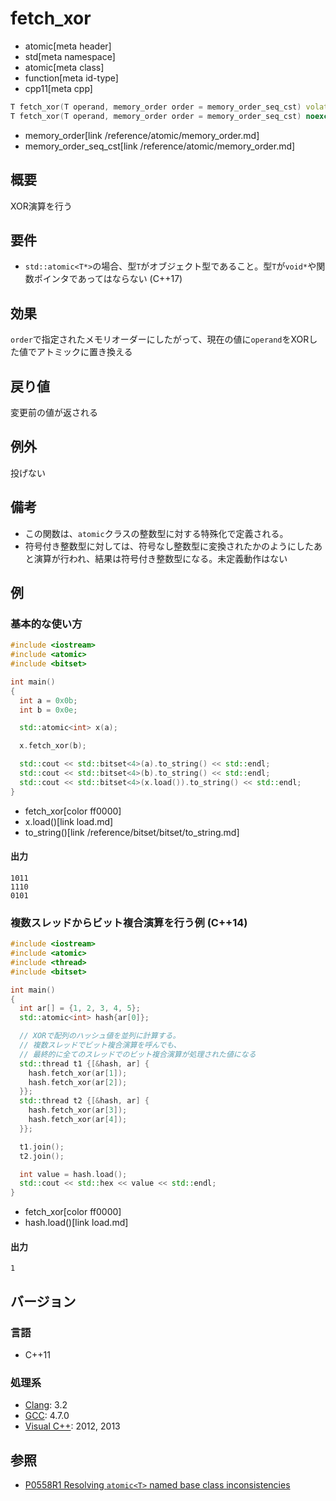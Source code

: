 # fetch_xor
* atomic[meta header]
* std[meta namespace]
* atomic[meta class]
* function[meta id-type]
* cpp11[meta cpp]

```cpp
T fetch_xor(T operand, memory_order order = memory_order_seq_cst) volatile noexcept;
T fetch_xor(T operand, memory_order order = memory_order_seq_cst) noexcept;
```
* memory_order[link /reference/atomic/memory_order.md]
* memory_order_seq_cst[link /reference/atomic/memory_order.md]

## 概要
XOR演算を行う


## 要件
- `std::atomic<T*>`の場合、型`T`がオブジェクト型であること。型`T`が`void*`や関数ポインタであってはならない (C++17)


## 効果
`order`で指定されたメモリオーダーにしたがって、現在の値に`operand`をXORした値でアトミックに置き換える


## 戻り値
変更前の値が返される


## 例外
投げない


## 備考
- この関数は、`atomic`クラスの整数型に対する特殊化で定義される。
- 符号付き整数型に対しては、符号なし整数型に変換されたかのようにしたあと演算が行われ、結果は符号付き整数型になる。未定義動作はない


## 例
### 基本的な使い方
```cpp example
#include <iostream>
#include <atomic>
#include <bitset>

int main()
{
  int a = 0x0b;
  int b = 0x0e;

  std::atomic<int> x(a);

  x.fetch_xor(b);

  std::cout << std::bitset<4>(a).to_string() << std::endl;
  std::cout << std::bitset<4>(b).to_string() << std::endl;
  std::cout << std::bitset<4>(x.load()).to_string() << std::endl;
}
```
* fetch_xor[color ff0000]
* x.load()[link load.md]
* to_string()[link /reference/bitset/bitset/to_string.md]

#### 出力
```
1011
1110
0101
```

### 複数スレッドからビット複合演算を行う例 (C++14)
```cpp example
#include <iostream>
#include <atomic>
#include <thread>
#include <bitset>

int main()
{
  int ar[] = {1, 2, 3, 4, 5};
  std::atomic<int> hash{ar[0]};

  // XORで配列のハッシュ値を並列に計算する。
  // 複数スレッドでビット複合演算を呼んでも、
  // 最終的に全てのスレッドでのビット複合演算が処理された値になる
  std::thread t1 {[&hash, ar] {
    hash.fetch_xor(ar[1]);
    hash.fetch_xor(ar[2]);
  }};
  std::thread t2 {[&hash, ar] {
    hash.fetch_xor(ar[3]);
    hash.fetch_xor(ar[4]);
  }};

  t1.join();
  t2.join();

  int value = hash.load();
  std::cout << std::hex << value << std::endl;
}
```
* fetch_xor[color ff0000]
* hash.load()[link load.md]

#### 出力
```
1
```

## バージョン
### 言語
- C++11

### 処理系
- [Clang](/implementation.md#clang): 3.2
- [GCC](/implementation.md#gcc): 4.7.0
- [Visual C++](/implementation.md#visual_cpp): 2012, 2013


## 参照
- [P0558R1 Resolving `atomic<T>` named base class inconsistencies](http://www.open-std.org/jtc1/sc22/wg21/docs/papers/2017/p0558r1.pdf)
